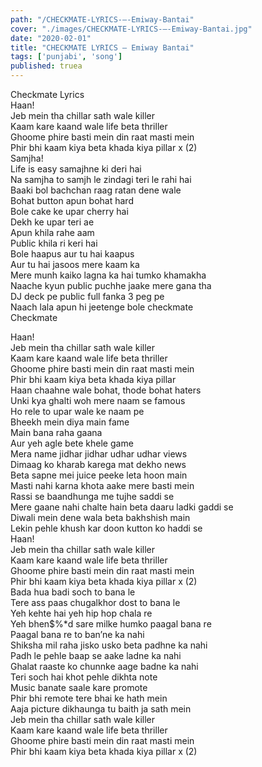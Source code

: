```yaml
---
path: "/CHECKMATE-LYRICS-–-Emiway-Bantai"
cover: "./images/CHECKMATE-LYRICS-–-Emiway-Bantai.jpg"
date: "2020-02-01"
title: "CHECKMATE LYRICS – Emiway Bantai"
tags: ['punjabi', 'song']
published: truea
---
```

  
Checkmate Lyrics  
Haan!  
Jeb mein tha chillar sath wale killer  
Kaam kare kaand wale life beta thriller  
Ghoome phire basti mein din raat masti mein  
Phir bhi kaam kiya beta khada kiya pillar x (2)  
Samjha!  
Life is easy samajhne ki deri hai  
Na samjha to samjh le zindagi teri le rahi hai  
Baaki bol bachchan raag ratan dene wale  
Bohat button apun bohat hard  
Bole cake ke upar cherry hai  
Dekh ke upar teri ae  
Apun khila rahe aam  
Public khila ri keri hai  
Bole haapus aur tu hai kaapus  
Aur tu hai jasoos mere kaam ka  
Mere munh kaiko lagna ka hai tumko khamakha  
Naache kyun public puchhe jaake mere gana tha  
DJ deck pe public full fanka 3 peg pe  
Naach lala apun hi jeetenge bole checkmate  
Checkmate  
  
  
  
  
  
  
Haan!  
Jeb mein tha chillar sath wale killer  
Kaam kare kaand wale life beta thriller  
Ghoome phire basti mein din raat masti mein  
Phir bhi kaam kiya beta khada kiya pillar  
Haan chaahne wale bohat, thode bohat haters  
Unki kya ghalti woh mere naam se famous  
Ho rele to upar wale ke naam pe  
Bheekh mein diya main fame  
Main bana raha gaana  
Aur yeh agle bete khele game  
Mera name jidhar jidhar udhar udhar views  
Dimaag ko kharab karega mat dekho news  
Beta sapne mei juice peeke leta hoon main  
Masti nahi karna khota aake mere basti mein  
Rassi se baandhunga me tujhe saddi se  
Mere gaane nahi chalte hain beta daaru ladki gaddi se  
Diwali mein dene wala beta bakhshish main  
Lekin pehle khush kar doon kutton ko haddi se  
Haan!  
Jeb mein tha chillar sath wale killer  
Kaam kare kaand wale life beta thriller  
Ghoome phire basti mein din raat masti mein  
Phir bhi kaam kiya beta khada kiya pillar x (2)  
Bada hua badi soch to bana le  
Tere ass paas chugalkhor dost to bana le  
Yeh kehte hai yeh hip hop chala re  
Yeh bhen$%*d sare milke humko paagal bana re  
Paagal bana re to ban’ne ka nahi  
Shiksha mil raha jisko usko beta padhne ka nahi  
Padh le pehle baap se aake ladne ka nahi  
Ghalat raaste ko chunnke aage badne ka nahi  
Teri soch hai khot pehle dikhta note  
Music banate saale kare promote  
Phir bhi remote tere bhai ke hath mein  
Aaja picture dikhaunga tu baith ja sath mein  
Jeb mein tha chillar sath wale killer  
Kaam kare kaand wale life beta thriller  
Ghoome phire basti mein din raat masti mein  
Phir bhi kaam kiya beta khada kiya pillar x (2)  
